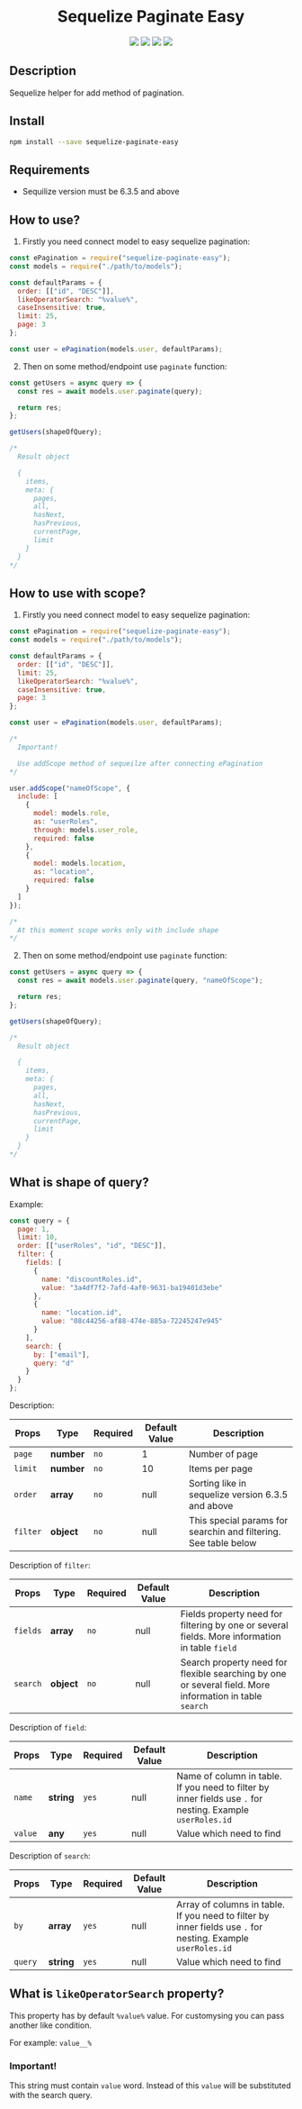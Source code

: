 <h1 align="center">Sequelize Paginate Easy</h1>

<p align="center">
  <a href="https://www.npmjs.com/package/sequelize-paginate-easy" target="_blank"><img src="https://img.shields.io/badge/Packages-NPM-%23CB3837.svg?logo=npm&link=https://www.npmjs.com"></a>
  <a href="https://reactjs.org/" target="_blank"><img src="https://img.shields.io/badge/sequelize-paginate-green"></a>
  <a href="https://reactjs.org/" target="_blank"><img src="https://img.shields.io/badge/version-0.1.0-blue"></a>
    <a href="https://reactjs.org/" target="_blank"><img src="https://img.shields.io/badge/sequelize%20version-^6.3.5-blue"></a>
</p>

## Description

Sequelize helper for add method of pagination.

## Install

```bash
npm install --save sequelize-paginate-easy
```

## Requirements

- Sequilize version must be 6.3.5 and above

## How to use?

1. Firstly you need connect model to easy sequelize pagination:

```js
const ePagination = require("sequelize-paginate-easy");
const models = require("./path/to/models");

const defaultParams = {
  order: [["id", "DESC"]],
  likeOperatorSearch: "%value%",
  caseInsensitive: true,
  limit: 25,
  page: 3
};

const user = ePagination(models.user, defaultParams);
```

2. Then on some method/endpoint use `paginate` function:

```js
const getUsers = async query => {
  const res = await models.user.paginate(query);

  return res;
};

getUsers(shapeOfQuery);

/*
  Result object

  {
    items,
    meta: {
      pages,
      all,
      hasNext,
      hasPrevious,
      currentPage,
      limit
    }
  }
*/
```

## How to use with scope?

1. Firstly you need connect model to easy sequelize pagination:

```js
const ePagination = require("sequelize-paginate-easy");
const models = require("./path/to/models");

const defaultParams = {
  order: [["id", "DESC"]],
  limit: 25,
  likeOperatorSearch: "%value%",
  caseInsensitive: true,
  page: 3
};

const user = ePagination(models.user, defaultParams);

/*
  Important!

  Use addScope method of sequeilze after connecting ePagination
*/

user.addScope("nameOfScope", {
  include: [
    {
      model: models.role,
      as: "userRoles",
      through: models.user_role,
      required: false
    },
    {
      model: models.location,
      as: "location",
      required: false
    }
  ]
});

/*
  At this moment scope works only with include shape
*/
```

2. Then on some method/endpoint use `paginate` function:

```js
const getUsers = async query => {
  const res = await models.user.paginate(query, "nameOfScope");

  return res;
};

getUsers(shapeOfQuery);

/*
  Result object

  {
    items,
    meta: {
      pages,
      all,
      hasNext,
      hasPrevious,
      currentPage,
      limit
    }
  }
*/
```

## What is shape of query?

Example:

```js
const query = {
  page: 1,
  limit: 10,
  order: [["userRoles", "id", "DESC"]],
  filter: {
    fields: [
      {
        name: "discountRoles.id",
        value: "3a4df7f2-7afd-4af0-9631-ba19401d3ebe"
      },
      {
        name: "location.id",
        value: "08c44256-af88-474e-885a-72245247e945"
      }
    ],
    search: {
      by: ["email"],
      query: "d"
    }
  }
};
```

Description:

| Props    | Type       | Required | Default Value | Description                                                     |
| -------- | ---------- | -------- | ------------- | --------------------------------------------------------------- |
| `page`   | **number** | `no`     | 1             | Number of page                                                  |
| `limit`  | **number** | `no`     | 10            | Items per page                                                  |
| `order`  | **array**  | `no`     | null          | Sorting like in sequelize version 6.3.5 and above               |
| `filter` | **object** | `no`     | null          | This special params for searchin and filtering. See table below |

Description of `filter`:

| Props    | Type       | Required | Default Value | Description                                                                                             |
| -------- | ---------- | -------- | ------------- | ------------------------------------------------------------------------------------------------------- |
| `fields` | **array**  | `no`     | null          | Fields property need for filtering by one or several fields. More information in table `field`          |
| `search` | **object** | `no`     | null          | Search property need for flexible searching by one or several field. More information in table `search` |

Description of `field`:

| Props   | Type       | Required | Default Value | Description                                                                                                |
| ------- | ---------- | -------- | ------------- | ---------------------------------------------------------------------------------------------------------- |
| `name`  | **string** | `yes`    | null          | Name of column in table. If you need to filter by inner fields use `.` for nesting. Example `userRoles.id` |
| `value` | **any**    | `yes`    | null          | Value which need to find                                                                                   |

Description of `search`:

| Props   | Type       | Required | Default Value | Description                                                                                                  |
| ------- | ---------- | -------- | ------------- | ------------------------------------------------------------------------------------------------------------ |
| `by`    | **array**  | `yes`    | null          | Array of columns in table. If you need to filter by inner fields use `.` for nesting. Example `userRoles.id` |
| `query` | **string** | `yes`    | null          | Value which need to find                                                                                     |

## What is `likeOperatorSearch` property?

This property has by default `%value%` value. For customysing you can pass another like condition.

For example: `value__%`

### Important!

This string must contain `value` word. Instead of this `value` will be substituted with the search query.
